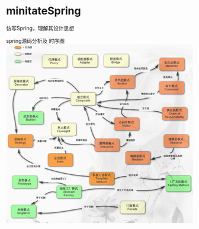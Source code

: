 # minitateSpring
仿写Spring，理解其设计思想


spring源码分析及 时序图
![](https://github.com/ZengGwei/designPattern/blob/master/src/patternimg/patter3.png)

